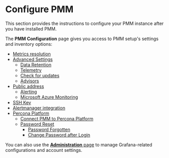 # Configure PMM

This section provides the instructions to configure your PMM instance after you have installed PMM.

The **PMM Configuration** page gives you access to PMM setup's settings and inventory options:

* [Metrics resolution](metrics_res.md)
* [Advanced Settings](advanced_settings.md)
    * [Data Retention](advanced_settings.md#data-retention)
    * [Telemetry](advanced_settings.md#telemetry)
    * [Check for updates](advanced_settings.md#check-for-updates)
    * [Advisors](advanced_settings.md#advisors)
* [Public address](public-address.md)
    * [Alerting](public-address.md#alerting)
    * [Microsoft Azure Monitoring](public-address.md#microsoft-azure-monitoring)
* [SSH Key](ssh.md)
* [Alertmanager integration](alertmanager.md)
* [Percona Platform](percona_platform.md)
    * [Connect PMM to Percona Platform](percona_platform.md#connect-pmm-to-percona-platform)
    * [Password Reset](percona_platform.md#password-reset)
      * [Password Forgotten](percona_platform.md#password-forgotten)
      * [Change Password after Login](percona_platform.md#change-password-after-login)
  
You can also use the [**Administration** page](../pmm-admin/index.md) to manage Grafana-related configurations and account settings.
